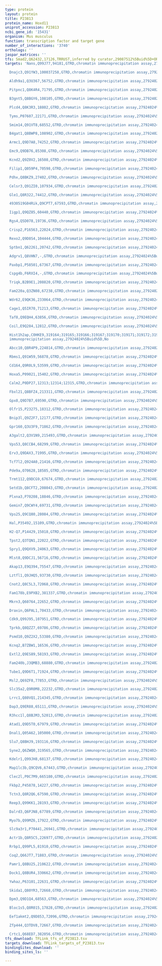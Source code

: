 ```yaml
---
type: protein
layout: protein
title: P23813
protein_name: Hoxd11
uniprot_accession: P23813
ncbi_gene_id: '15431'
organism: Mus musculus
function: transcription factor and target gene
number_of_interactions: '3740'
orthologs: ''
jaspar_matrices: ''
tfs: Smad2,Q62432,17126,TRRUST,inferred by curator,29087512%5Buid%5D+OR+24016758%5Buid%5D,Yes
targets: 'Nans,Q99J77,94181,GTRD,chromatin immunoprecipitation assay,27924024%5Buid%5D,No

  Dnajc3,Q91YW3,100037258,GTRD,chromatin immunoprecipitation assay,27924024%5Buid%5D,No

  Aldh9a1,Q3U367,56752,GTRD,chromatin immunoprecipitation assay,27924024%5Buid%5D,No

  Pitpnc1,Q8K4R4,71795,GTRD,chromatin immunoprecipitation assay,27924024%5Buid%5D,No

  B3gnt5,Q8BGY6,108105,GTRD,chromatin immunoprecipitation assay,27924024%5Buid%5D,No

  Plcd4,Q8K3R3,18802,GTRD,chromatin immunoprecipitation assay,27924024%5Buid%5D,No

  Tyms,P07607,22171,GTRD,chromatin immunoprecipitation assay,27924024%5Buid%5D,No

  Smim14,Q91VT8,68552,GTRD,chromatin immunoprecipitation assay,27924024%5Buid%5D,No

  B4gat1,Q8BWP8,108902,GTRD,chromatin immunoprecipitation assay,27924024%5Buid%5D,No

  Armc1,Q9D7A8,74252,GTRD,chromatin immunoprecipitation assay,27924024%5Buid%5D,No

  Emc9,Q9DB76,85308,GTRD,chromatin immunoprecipitation assay,27924024%5Buid%5D,No

  Kcnd2,Q9Z0V2,16508,GTRD,chromatin immunoprecipitation assay,27924024%5Buid%5D,No

  Filip1,Q059P4,70598,GTRD,chromatin immunoprecipitation assay,27924024%5Buid%5D,No

  Pdhx,Q8BKZ9,27402,GTRD,chromatin immunoprecipitation assay,27924024%5Buid%5D,No

  Celsr3,Q91ZI0,107934,GTRD,chromatin immunoprecipitation assay,27924024%5Buid%5D,No

  Gle1,Q8R322,74412,GTRD,chromatin immunoprecipitation assay,27924024%5Buid%5D,No

  4930519G04Rik,Q9CPT7,67593,GTRD,chromatin immunoprecipitation assay,27924024%5Buid%5D,No

  Iigp1,Q9QZ85,60440,GTRD,chromatin immunoprecipitation assay,27924024%5Buid%5D,No

  Rgs4,Q5D078,19736,GTRD,chromatin immunoprecipitation assay,27924024%5Buid%5D,No

  Crisp2,P16563,22024,GTRD,chromatin immunoprecipitation assay,27924024%5Buid%5D,No

  Rexo2,Q9D8S4,104444,GTRD,chromatin immunoprecipitation assay,27924024%5Buid%5D,No

  Sptbn1,Q62261,20742,GTRD,chromatin immunoprecipitation assay,27924024%5Buid%5D,No

  Adgrv1,Q8VHN7,-,GTRD,chromatin immunoprecipitation assay,27924024%5Buid%5D,No

  Paxbp1,P58501,67367,GTRD,chromatin immunoprecipitation assay,27924024%5Buid%5D,No

  Cspg4b,F6RXI4,-,GTRD,chromatin immunoprecipitation assay,27924024%5Buid%5D,No

  Triqk,B2B9E1,208820,GTRD,chromatin immunoprecipitation assay,27924024%5Buid%5D,No

  Fam220a,Q3ZN08,67238,GTRD,chromatin immunoprecipitation assay,27924024%5Buid%5D,No

  Wdr62,E9QK36,233064,GTRD,chromatin immunoprecipitation assay,27924024%5Buid%5D,No

  Cage1,Q5IR70,71213,GTRD,chromatin immunoprecipitation assay,27924024%5Buid%5D,No

  Taf8,Q9EQH4,63856,GTRD,chromatin immunoprecipitation assay,27924024%5Buid%5D,No

  Coil,E9Q284,12812,GTRD,chromatin immunoprecipitation assay,27924024%5Buid%5D,No

  Hist1h2ap,C0HKE9,319164;319165;319166;319167;319170;319171;319172;319191;665433,GTRD,chromatin
  immunoprecipitation assay,27924024%5Buid%5D,No

  Abcc10,Q8R4P9,224814,GTRD,chromatin immunoprecipitation assay,27924024%5Buid%5D,No

  Rbms1,Q91W59,56878,GTRD,chromatin immunoprecipitation assay,27924024%5Buid%5D,No

  Cd164,Q9R0L9,53599,GTRD,chromatin immunoprecipitation assay,27924024%5Buid%5D,No

  Hoxa5,P09021,15402,GTRD,chromatin immunoprecipitation assay,27924024%5Buid%5D,No

  Calm2,P0DP27,12313;12314;12315,GTRD,chromatin immunoprecipitation assay,27924024%5Buid%5D,No

  Fbxl21,Q8BFZ4,213311,GTRD,chromatin immunoprecipitation assay,27924024%5Buid%5D,No

  Gpx8,Q9D7B7,69590,GTRD,chromatin immunoprecipitation assay,27924024%5Buid%5D,No

  Olfr15,P23275,18312,GTRD,chromatin immunoprecipitation assay,27924024%5Buid%5D,No

  Bnip3l,Q9Z2F7,12177,GTRD,chromatin immunoprecipitation assay,27924024%5Buid%5D,No

  Gpr160,Q3U3F9,71862,GTRD,chromatin immunoprecipitation assay,27924024%5Buid%5D,No

  A3galt2,Q3V1N9,215493,GTRD,chromatin immunoprecipitation assay,27924024%5Buid%5D,No

  Vps53,Q8CCB4,68299,GTRD,chromatin immunoprecipitation assay,27924024%5Buid%5D,No

  Erv3,Q9DAX3,71995,GTRD,chromatin immunoprecipitation assay,27924024%5Buid%5D,No

  Tcf7l2,Q924A0,21416,GTRD,chromatin immunoprecipitation assay,27924024%5Buid%5D,No

  Pde9a,O70628,18585,GTRD,chromatin immunoprecipitation assay,27924024%5Buid%5D,No

  Trmt112,Q9DCG9,67674,GTRD,chromatin immunoprecipitation assay,27924024%5Buid%5D,No

  Setd1b,Q8CFT2,208043,GTRD,chromatin immunoprecipitation assay,27924024%5Buid%5D,No

  Plxna3,P70208,18846,GTRD,chromatin immunoprecipitation assay,27924024%5Buid%5D,No

  Gemin7,Q9CWY4,69731,GTRD,chromatin immunoprecipitation assay,27924024%5Buid%5D,No

  Vps25,Q9CQ80,28084,GTRD,chromatin immunoprecipitation assay,27924024%5Buid%5D,No

  Hal,P35492,15109,GTRD,chromatin immunoprecipitation assay,27924024%5Buid%5D,No

  H2-Q7,P14429,15018,GTRD,chromatin immunoprecipitation assay,27924024%5Buid%5D,No

  Tpst2,Q3TQN1,22022,GTRD,chromatin immunoprecipitation assay,27924024%5Buid%5D,No

  Spry1,Q9QXV9,24063,GTRD,chromatin immunoprecipitation assay,27924024%5Buid%5D,No

  Mlst8,Q9DCJ1,56716,GTRD,chromatin immunoprecipitation assay,27924024%5Buid%5D,No

  Akap13,E9Q394,75547,GTRD,chromatin immunoprecipitation assay,27924024%5Buid%5D,No

  Lztfl1,Q9JHQ5,93730,GTRD,chromatin immunoprecipitation assay,27924024%5Buid%5D,No

  Cnot2,Q8C5L3,72068,GTRD,chromatin immunoprecipitation assay,27924024%5Buid%5D,No

  Fam178b,E9PXB2,381337,GTRD,chromatin immunoprecipitation assay,27924024%5Buid%5D,No

  Mkrn3,Q60764,22652,GTRD,chromatin immunoprecipitation assay,27924024%5Buid%5D,No

  Draxin,Q6PAL1,70433,GTRD,chromatin immunoprecipitation assay,27924024%5Buid%5D,No

  Cdk9,Q99J95,107951,GTRD,chromatin immunoprecipitation assay,27924024%5Buid%5D,No

  Tprkb,Q8QZZ7,69786,GTRD,chromatin immunoprecipitation assay,27924024%5Buid%5D,No

  Psmd10,Q9Z2X2,53380,GTRD,chromatin immunoprecipitation assay,27924024%5Buid%5D,No

  Kcnq2,B7ZBW1,16536,GTRD,chromatin immunoprecipitation assay,27924024%5Buid%5D,No

  Extl2,Q9ES89,58193,GTRD,chromatin immunoprecipitation assay,27924024%5Buid%5D,No

  Fam240b,J3QMB3,68880,GTRD,chromatin immunoprecipitation assay,27924024%5Buid%5D,No

  Tube1,Q9D6T1,71924,GTRD,chromatin immunoprecipitation assay,27924024%5Buid%5D,No

  Msl2,Q69ZF8,77853,GTRD,chromatin immunoprecipitation assay,27924024%5Buid%5D,No

  Slc35a2,Q9R0M8,22232,GTRD,chromatin immunoprecipitation assay,27924024%5Buid%5D,No

  Lrrc1,Q80VQ1,214345,GTRD,chromatin immunoprecipitation assay,27924024%5Buid%5D,No

  Dap3,Q9ER88,65111,GTRD,chromatin immunoprecipitation assay,27924024%5Buid%5D,No

  R3hcc1l,Q8BJM3,52013,GTRD,chromatin immunoprecipitation assay,27924024%5Buid%5D,No

  Atad1,Q9D5T0,67979,GTRD,chromatin immunoprecipitation assay,27924024%5Buid%5D,No

  Dnal1,Q05A62,105000,GTRD,chromatin immunoprecipitation assay,27924024%5Buid%5D,No

  Slu7,Q8BHJ9,193116,GTRD,chromatin immunoprecipitation assay,27924024%5Buid%5D,No

  Syne2,Q6ZWQ0,319565,GTRD,chromatin immunoprecipitation assay,27924024%5Buid%5D,No

  Kdelr1,Q99JH8,68137,GTRD,chromatin immunoprecipitation assay,27924024%5Buid%5D,No

  Map1lc3b,Q9CQV6,67443,GTRD,chromatin immunoprecipitation assay,27924024%5Buid%5D,No

  Clec2l,P0C7M9,665180,GTRD,chromatin immunoprecipitation assay,27924024%5Buid%5D,No

  Fkbp2,P45878,14227,GTRD,chromatin immunoprecipitation assay,27924024%5Buid%5D,No

  Tctn3,Q8R2Q6,67590,GTRD,chromatin immunoprecipitation assay,27924024%5Buid%5D,No

  Reep3,Q99KK1,28193,GTRD,chromatin immunoprecipitation assay,27924024%5Buid%5D,No

  Dalrd3,Q6PJN8,67789,GTRD,chromatin immunoprecipitation assay,27924024%5Buid%5D,No

  Myo7b,Q99MZ6,17922,GTRD,chromatin immunoprecipitation assay,27924024%5Buid%5D,No

  Slc9a3r1,P70441,26941,GTRD,chromatin immunoprecipitation assay,27924024%5Buid%5D,No

  Actr1b,Q8R5C5,226977,GTRD,chromatin immunoprecipitation assay,27924024%5Buid%5D,No

  Rrbp1,Q99PL5,81910,GTRD,chromatin immunoprecipitation assay,27924024%5Buid%5D,No

  Coq2,Q66JT7,71883,GTRD,chromatin immunoprecipitation assay,27924024%5Buid%5D,No

  Pamr1,Q8BU25,210622,GTRD,chromatin immunoprecipitation assay,27924024%5Buid%5D,No

  Dock1,Q8BUR4,330662,GTRD,chromatin immunoprecipitation assay,27924024%5Buid%5D,No

  Ywhaz,P63101,22631,GTRD,chromatin immunoprecipitation assay,27924024%5Buid%5D,No

  Skida1,Q80YR3,72668,GTRD,chromatin immunoprecipitation assay,27924024%5Buid%5D,No

  Dpm3,Q9D1Q4,68563,GTRD,chromatin immunoprecipitation assay,27924024%5Buid%5D,No

  Bloc1s5,Q8R015,17828,GTRD,chromatin immunoprecipitation assay,27924024%5Buid%5D,No

  Eef1akmt2,Q9D853,72096,GTRD,chromatin immunoprecipitation assay,27924024%5Buid%5D,No

  Zfp444,Q3TDV8,72667,GTRD,chromatin immunoprecipitation assay,27924024%5Buid%5D,No

  Crtc1,Q68ED7,382056,GTRD,chromatin immunoprecipitation assay,27924024%5Buid%5D,No'
tfs_download: TFLink_tfs_of_P23813.tsv
targets_download: TFLink_targets_of_P23813.tsv
bindingSites_download: ''
binding_sites_ls: ''

---
```

